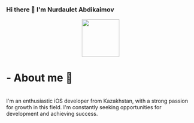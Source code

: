 ### Hi there 👋 I'm Nurdaulet Abdikaimov 

<div id="header" align="center">
  <img src="https://media.giphy.com/media/M9gbBd9nbDrOTu1Mqx/giphy.gif" width="100"/>
</div>

<h1>- About me 🍃 </h1> <br>
I'm an enthusiastic iOS developer from Kazakhstan, with a strong passion for growth in this field. I'm constantly seeking opportunities for development and achieving success.


